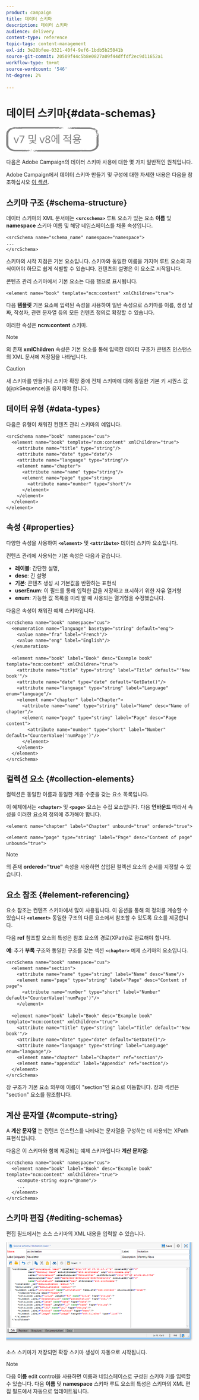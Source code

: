 ```yaml
---
product: campaign
title: 데이터 스키마
description: 데이터 스키마
audience: delivery
content-type: reference
topic-tags: content-management
exl-id: 3e28bfee-0321-40f4-9ef6-1bdb5b25041b
source-git-commit: 20509f44c5b8e0827a09f44dffdf2ec9d11652a1
workflow-type: tm+mt
source-wordcount: '546'
ht-degree: 2%

---
```


# 데이터 스키마{#data-schemas}

![](../../assets/common.svg)

다음은 Adobe Campaign의 데이터 스키마 사용에 대한 몇 가지 일반적인 원칙입니다.

Adobe Campaign에서 데이터 스키마 만들기 및 구성에 대한 자세한 내용은 다음을 참조하십시오 [이 섹션](../../configuration/using/about-schema-edition.md).

## 스키마 구조 {#schema-structure}

데이터 스키마의 XML 문서에는 **`<srcschema>`** 루트 요소가 있는 요소 **이름** 및 **namespace** 스키마 이름 및 해당 네임스페이스를 채울 속성입니다.

```
<srcSchema name="schema_name" namespace="namespace">
...
</srcSchema>
```

스키마의 시작 지점은 기본 요소입니다. 스키마와 동일한 이름을 가지며 루트 요소의 자식이어야 하므로 쉽게 식별할 수 있습니다. 컨텐츠의 설명은 이 요소로 시작됩니다.

콘텐츠 관리 스키마에서 기본 요소는 다음 행으로 표시됩니다.

```
<element name="book" template="ncm:content" xmlChildren="true">
```

다음 **템플릿** 기본 요소에 입력된 속성을 사용하여 일반 속성으로 스키마를 이름, 생성 날짜, 작성자, 관련 문자열 등의 모든 컨텐츠 정의로 확장할 수 있습니다.

이러한 속성은 **ncm:content** 스키마.

>[!NOTE]
>
>의 존재 **xmlChildren** 속성은 기본 요소를 통해 입력한 데이터 구조가 콘텐츠 인스턴스의 XML 문서에 저장됨을 나타냅니다.

>[!CAUTION]
>
>새 스키마를 만들거나 스키마 확장 중에 전체 스키마에 대해 동일한 기본 키 시퀀스 값(@pkSequence)을 유지해야 합니다.

## 데이터 유형 {#data-types}

다음은 유형이 채워진 컨텐츠 관리 스키마의 예입니다.

```
<srcSchema name="book" namespace="cus">
  <element name="book" template="ncm:content" xmlChildren="true">
    <attribute name="title" type="string"/>
    <attribute name="date" type="date"/>
    <attribute name="language" type="string"/>
    <element name="chapter">
      <attribute name="name" type="string"/>
      <element name="page" type="string>
        <attribute name="number" type="short"/>
      </element>
    </element>
  </element>
</element>
```

## 속성 {#properties}

다양한 속성을 사용하여 **`<element>`** 및 **`<attribute>`** 데이터 스키마 요소입니다.

컨텐츠 관리에 사용되는 기본 속성은 다음과 같습니다.

* **레이블**: 간단한 설명,
* **desc**: 긴 설명
* **기본**: 콘텐츠 생성 시 기본값을 반환하는 표현식
* **userEnum**: 이 필드를 통해 입력한 값을 저장하고 표시하기 위한 자유 열거형
* **enum**: 가능한 값 목록을 미리 알 때 사용되는 열거형을 수정했습니다.

다음은 속성이 채워진 예제 스키마입니다.

```
<srcSchema name="book" namespace="cus">
  <enumeration name="language" basetype="string" default="eng">    
    <value name="fra" label="French"/>    
    <value name="eng" label="English"/>   
  </enumeration>

  <element name="book" label="Book" desc="Example book" template="ncm:content" xmlChildren="true">
    <attribute name="title" type="string" label="Title" default="'New book'"/>
    <attribute name="date" type="date" default="GetDate()"/>
    <attribute name="language" type="string" label="Language" enum="language"/>
    <element name="chapter" label="Chapter">
      <attribute name="name" type="string" label="Name" desc="Name of chapter"/>
      <element name="page" type="string" label="Page" desc="Page content">
        <attribute name="number" type="short" label="Number" default="CounterValue('numPage')"/>
      </element>
    </element>
  </element>
</srcSchema>
```

## 컬렉션 요소 {#collection-elements}

컬렉션은 동일한 이름과 동일한 계층 수준을 갖는 요소 목록입니다.

이 예제에서는 **`<chapter>`** 및 **`<page>`** 요소는 수집 요소입니다. 다음 **언바운드** 따라서 속성을 이러한 요소의 정의에 추가해야 합니다.

```
<element name="chapter" label="Chapter" unbound="true" ordered="true">
```

```
<element name="page" type="string" label="Page" desc="Content of page" unbound="true">
```

>[!NOTE]
>
>의 존재 **ordered=&quot;true&quot;** 속성을 사용하면 삽입된 컬렉션 요소의 순서를 지정할 수 있습니다.

## 요소 참조 {#element-referencing}

요소 참조는 컨텐츠 스키마에서 많이 사용됩니다. 이 옵션을 통해 의 정의를 계승할 수 있습니다 **`<element>`** 동일한 구조의 다른 요소에서 참조할 수 있도록 요소를 제공합니다.

다음 **ref** 참조할 요소의 특성은 참조 요소의 경로(XPath)로 완료해야 합니다.

**예**: 추가 **부록** 구조와 동일한 구조를 갖는 섹션 **`<chapter>`** 예제 스키마의 요소입니다.

```
<srcSchema name="book" namespace="cus">
  <element name="section">
    <attribute name="name" type="string" label="Name" desc="Name"/>
    <element name="page" type="string" label="Page" desc="Content of page">
      <attribute name="number" type="short" label="Number" default="CounterValue('numPage')"/>
    </element>

  <element name="book" label="Book" desc="Example book" template="ncm:content" xmlChildren="true">
    <attribute name="title" type="string" label="Title" default="'New book'"/>
    <attribute name="date" type="date" default="GetDate()"/>
    <attribute name="language" type="string" label="Language" enum="language"/>
    <element name="chapter" label="Chapter" ref="section"/>
    <element name="appendix" label="Appendix" ref="section"/>
  </element>
</srcSchema>
```

장 구조가 기본 요소 외부에 이름이 &quot;section&quot;인 요소로 이동합니다. 장과 섹션은 &quot;section&quot; 요소를 참조합니다.

## 계산 문자열 {#compute-string}

A **계산 문자열** 는 컨텐츠 인스턴스를 나타내는 문자열을 구성하는 데 사용되는 XPath 표현식입니다.

다음은 이 스키마와 함께 제공되는 예제 스키마입니다 **계산 문자열**:

```
<srcSchema name="book" namespace="cus">
  <element name="book" label="Book" desc="Example book" template="ncm:content" xmlChildren="true">
    <compute-string expr="@name"/>
    ...
  </element>
</srcSchema>
```

## 스키마 편집 {#editing-schemas}

편집 필드에서는 소스 스키마의 XML 내용을 입력할 수 있습니다.

![](assets/d_ncs_integration_schema_edition.png)

소스 스키마가 저장되면 확장 스키마 생성이 자동으로 시작됩니다.

>[!NOTE]
>
>다음 **이름** edit control을 사용하면 이름과 네임스페이스로 구성된 스키마 키를 입력할 수 있습니다. 다음 **이름** 및 **namespace** 스키마 루트 요소의 특성은 스키마의 XML 편집 필드에서 자동으로 업데이트됩니다.

